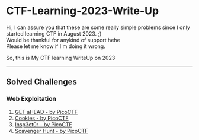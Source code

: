 # CTF-Learning-2023-Write-Up
Hi, I can assure you that these are some really simple problems since I only started learning CTF in August 2023. ;)  
Would be thankful for anykind of support hehe  
Please let me know if I'm doing it wrong.

So, this is My CTF learning WriteUp on 2023

---  

## Solved Challenges
### Web Exploitation
1. [GET aHEAD - by PicoCTF](https://github.com/DhewaRadya/WriteUP-CTF-Foresty-Hacker-Class-2023/blob/main/Web%20Exploitation/GET%20aHEAD.md)
2. [Cookies - by PicoCTF](https://github.com/DhewaRadya/WriteUP-CTF-Foresty-Hacker-Class-2023/blob/main/Web%20Exploitation/Cookies.md)
3. [Insp3ct0r - by PicoCTF](https://github.com/DhewaRadya/My-CTF-Learning-2023-Write-Up/blob/main/Web%20Exploitation/Insp3ct0r.md)
4. [Scavenger Hunt - by PicoCTF](https://github.com/DhewaRadya/My-CTF-Learning-2023-Write-Up/blob/main/Web%20Exploitation/Scavenger%20Hunt.md)
